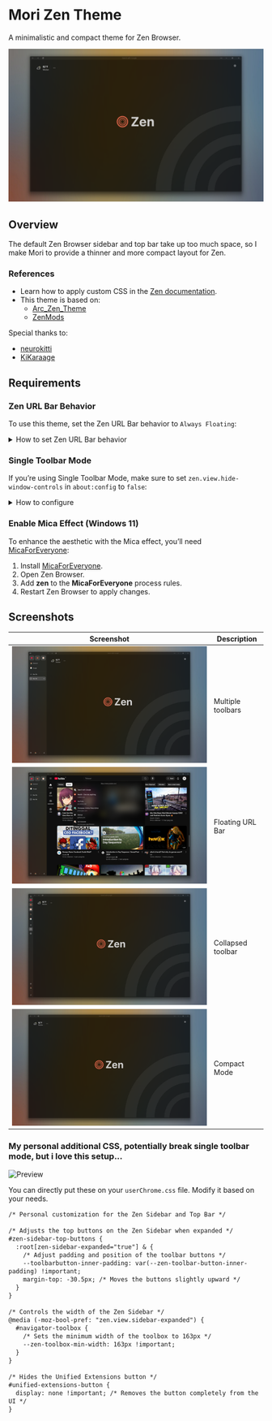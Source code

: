 # Mori Zen Theme

A minimalistic and compact theme for Zen Browser.

![Screenshot 4](https://github.com/ikoshura/Mori-Zen-Theme/blob/main/Assets/Screenshot4.png)

## Overview
The default Zen Browser sidebar and top bar take up too much space, so I make Mori to provide a thinner and more compact layout for Zen.

### References
- Learn how to apply custom CSS in the [Zen documentation](https://docs.zen-browser.app/guides/live-editing).
- This theme is based on:
  - [Arc_Zen_Theme](https://github.com/neurokitti/Arc_Zen_Theme/tree/main)
  - [ZenMods](https://github.com/KiKaraage/ZenMods/tree/main/%5BSetup%5D%20Arc%20Mode%20on%20Zen)

Special thanks to:
- [neurokitti](https://github.com/neurokitti)
- [KiKaraage](https://github.com/KiKaraage)

## Requirements

### Zen URL Bar Behavior
To use this theme, set the Zen URL Bar behavior to `Always Floating`:
<details>
  <summary>How to set Zen URL Bar behavior</summary>
  
  ![Zen URL Bar](https://github.com/user-attachments/assets/b30fa53e-eea8-4148-818e-ef902eaf7597)
</details>

### Single Toolbar Mode
If you’re using Single Toolbar Mode, make sure to set `zen.view.hide-window-controls` in `about:config` to `false`:
<details>
  <summary>How to configure</summary>
  
  ![Single Toolbar Mode](https://github.com/user-attachments/assets/3e6e931c-a038-475f-ad8d-22f6c7645dda)
</details>

### Enable Mica Effect (Windows 11)
To enhance the aesthetic with the Mica effect, you’ll need [MicaForEveryone](https://github.com/MicaForEveryone/MicaForEveryone):

1. Install [MicaForEveryone](https://github.com/MicaForEveryone/MicaForEveryone).
2. Open Zen Browser.
3. Add **zen** to the **MicaForEveryone** process rules.
4. Restart Zen Browser to apply changes.

## Screenshots

| Screenshot | Description |
|------------|-------------|
| ![Screenshot 1](https://github.com/ikoshura/Mori-Zen-Theme/blob/main/Assets/Screenshot1.png) | Multiple toolbars |
| ![Screenshot 2](https://github.com/ikoshura/Mori-Zen-Theme/blob/main/Assets/Screenshot.png) | Floating URL Bar |
| ![Screenshot 3](https://github.com/ikoshura/Mori-Zen-Theme/blob/main/Assets/Screenshot3.png) | Collapsed toolbar |
| ![Screenshot 4](https://github.com/ikoshura/Mori-Zen-Theme/blob/main/Assets/Screenshot4.png) | Compact Mode |

### My personal additional CSS, potentially break single toolbar mode, but i love this setup...

<img src="https://github.com/user-attachments/assets/c5bf6e14-cea9-4f4a-8445-570869d5097e" alt="Preview" width="500"/>


You can directly put these on your `userChrome.css` file. Modify it based on your needs.

```
/* Personal customization for the Zen Sidebar and Top Bar */

/* Adjusts the top buttons on the Zen Sidebar when expanded */
#zen-sidebar-top-buttons {
  :root[zen-sidebar-expanded="true"] & {
    /* Adjust padding and position of the toolbar buttons */
    --toolbarbutton-inner-padding: var(--zen-toolbar-button-inner-padding) !important;
    margin-top: -30.5px; /* Moves the buttons slightly upward */
  }
}

/* Controls the width of the Zen Sidebar */
@media (-moz-bool-pref: "zen.view.sidebar-expanded") {  
  #navigator-toolbox {
    /* Sets the minimum width of the toolbox to 163px */
    --zen-toolbox-min-width: 163px !important;
  }
}

/* Hides the Unified Extensions button */
#unified-extensions-button {
  display: none !important; /* Removes the button completely from the UI */
}
```
